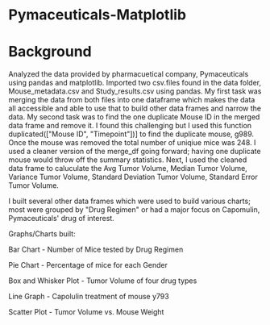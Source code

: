 # Pymaceuticals-Matplotlib

# Background
Analyzed the data provided by pharmacuetical company, Pymaceuticals using pandas and matplotlib. Imported two csv.files found in the data folder, Mouse_metadata.csv and Study_results.csv using pandas. My first task was merging the data from both files into one dataframe which makes the data all accessible and able to use that to build other data frames and narrow the data. My second task was to find the one duplicate Mouse ID in the merged data frame and remove it. I found this challenging but I used this function duplicated(["Mouse ID", "Timepoint"])] to find the duplicate mouse, g989. Once the mouse was removed the total number of uniqiue mice was 248. I used a cleaner version of the merge_df going forward; having one duplicate mouse would throw off the summary statistics. Next, I used the cleaned data frame to caluculate the Avg Tumor Volume, Median Tumor Volume, Variance Tumor Volume, Standard Deviation Tumor Volume, Standard Error Tumor Volume. 

I built several other data frames which were used to build various charts; most were grouped by "Drug Regimen" or had a major focus on Capomulin, Pymaceuticals' drug of interest.

Graphs/Charts built:

Bar Chart - Number of Mice tested by Drug Regimen

Pie Chart - Percentage of mice for each Gender

Box and Whisker Plot - Tumor Volume of four drug types

Line Graph - Capolulin treatment of mouse y793

Scatter Plot - Tumor Volume vs. Mouse Weight










 
